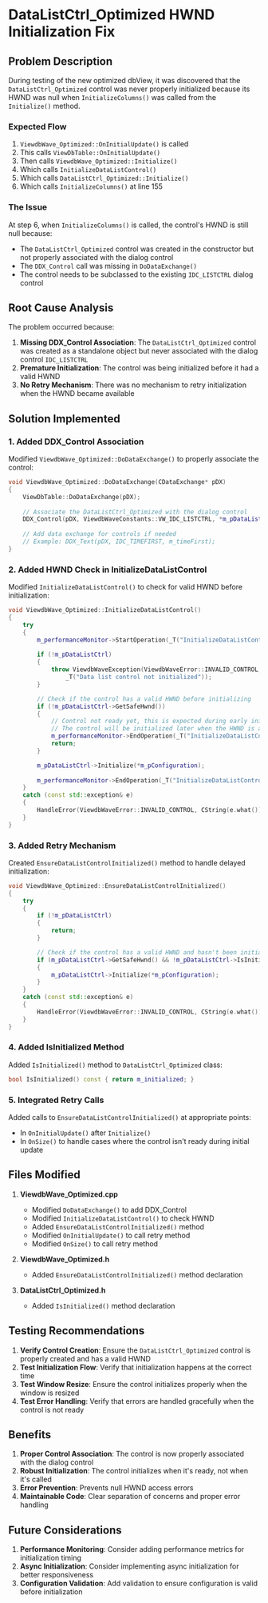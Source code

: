 # DataListCtrl_Optimized HWND Initialization Fix

## Problem Description

During testing of the new optimized dbView, it was discovered that the `DataListCtrl_Optimized` control was never properly initialized because its HWND was null when `InitializeColumns()` was called from the `Initialize()` method.

### Expected Flow
1. `ViewdbWave_Optimized::OnInitialUpdate()` is called
2. This calls `ViewDbTable::OnInitialUpdate()`
3. Then calls `ViewdbWave_Optimized::Initialize()`
4. Which calls `InitializeDataListControl()`
5. Which calls `DataListCtrl_Optimized::Initialize()`
6. Which calls `InitializeColumns()` at line 155

### The Issue
At step 6, when `InitializeColumns()` is called, the control's HWND is still null because:
- The `DataListCtrl_Optimized` control was created in the constructor but not properly associated with the dialog control
- The `DDX_Control` call was missing in `DoDataExchange()`
- The control needs to be subclassed to the existing `IDC_LISTCTRL` dialog control

## Root Cause Analysis

The problem occurred because:
1. **Missing DDX_Control Association**: The `DataListCtrl_Optimized` control was created as a standalone object but never associated with the dialog control `IDC_LISTCTRL`
2. **Premature Initialization**: The control was being initialized before it had a valid HWND
3. **No Retry Mechanism**: There was no mechanism to retry initialization when the HWND became available

## Solution Implemented

### 1. Added DDX_Control Association
Modified `ViewdbWave_Optimized::DoDataExchange()` to properly associate the control:

```cpp
void ViewdbWave_Optimized::DoDataExchange(CDataExchange* pDX)
{
    ViewDbTable::DoDataExchange(pDX);
    
    // Associate the DataListCtrl_Optimized with the dialog control
    DDX_Control(pDX, ViewdbWaveConstants::VW_IDC_LISTCTRL, *m_pDataListCtrl);
    
    // Add data exchange for controls if needed
    // Example: DDX_Text(pDX, IDC_TIMEFIRST, m_timeFirst);
}
```

### 2. Added HWND Check in InitializeDataListControl
Modified `InitializeDataListControl()` to check for valid HWND before initialization:

```cpp
void ViewdbWave_Optimized::InitializeDataListControl()
{
    try
    {
        m_performanceMonitor->StartOperation(_T("InitializeDataListControl"));
        
        if (!m_pDataListCtrl)
        {
            throw ViewdbWaveException(ViewdbWaveError::INVALID_CONTROL, 
                _T("Data list control not initialized"));
        }

        // Check if the control has a valid HWND before initializing
        if (!m_pDataListCtrl->GetSafeHwnd())
        {
            // Control not ready yet, this is expected during early initialization
            // The control will be initialized later when the HWND is available
            m_performanceMonitor->EndOperation(_T("InitializeDataListControl"));
            return;
        }

        m_pDataListCtrl->Initialize(*m_pConfiguration);
        
        m_performanceMonitor->EndOperation(_T("InitializeDataListControl"));
    }
    catch (const std::exception& e)
    {
        HandleError(ViewdbWaveError::INVALID_CONTROL, CString(e.what()));
    }
}
```

### 3. Added Retry Mechanism
Created `EnsureDataListControlInitialized()` method to handle delayed initialization:

```cpp
void ViewdbWave_Optimized::EnsureDataListControlInitialized()
{
    try
    {
        if (!m_pDataListCtrl)
        {
            return;
        }

        // Check if the control has a valid HWND and hasn't been initialized yet
        if (m_pDataListCtrl->GetSafeHwnd() && !m_pDataListCtrl->IsInitialized())
        {
            m_pDataListCtrl->Initialize(*m_pConfiguration);
        }
    }
    catch (const std::exception& e)
    {
        HandleError(ViewdbWaveError::INVALID_CONTROL, CString(e.what()));
    }
}
```

### 4. Added IsInitialized Method
Added `IsInitialized()` method to `DataListCtrl_Optimized` class:

```cpp
bool IsInitialized() const { return m_initialized; }
```

### 5. Integrated Retry Calls
Added calls to `EnsureDataListControlInitialized()` at appropriate points:

- In `OnInitialUpdate()` after `Initialize()`
- In `OnSize()` to handle cases where the control isn't ready during initial update

## Files Modified

1. **ViewdbWave_Optimized.cpp**
   - Modified `DoDataExchange()` to add DDX_Control
   - Modified `InitializeDataListControl()` to check HWND
   - Added `EnsureDataListControlInitialized()` method
   - Modified `OnInitialUpdate()` to call retry method
   - Modified `OnSize()` to call retry method

2. **ViewdbWave_Optimized.h**
   - Added `EnsureDataListControlInitialized()` method declaration

3. **DataListCtrl_Optimized.h**
   - Added `IsInitialized()` method declaration

## Testing Recommendations

1. **Verify Control Creation**: Ensure the `DataListCtrl_Optimized` control is properly created and has a valid HWND
2. **Test Initialization Flow**: Verify that initialization happens at the correct time
3. **Test Window Resize**: Ensure the control initializes properly when the window is resized
4. **Test Error Handling**: Verify that errors are handled gracefully when the control is not ready

## Benefits

1. **Proper Control Association**: The control is now properly associated with the dialog control
2. **Robust Initialization**: The control initializes when it's ready, not when it's called
3. **Error Prevention**: Prevents null HWND access errors
4. **Maintainable Code**: Clear separation of concerns and proper error handling

## Future Considerations

1. **Performance Monitoring**: Consider adding performance metrics for initialization timing
2. **Async Initialization**: Consider implementing async initialization for better responsiveness
3. **Configuration Validation**: Add validation to ensure configuration is valid before initialization
